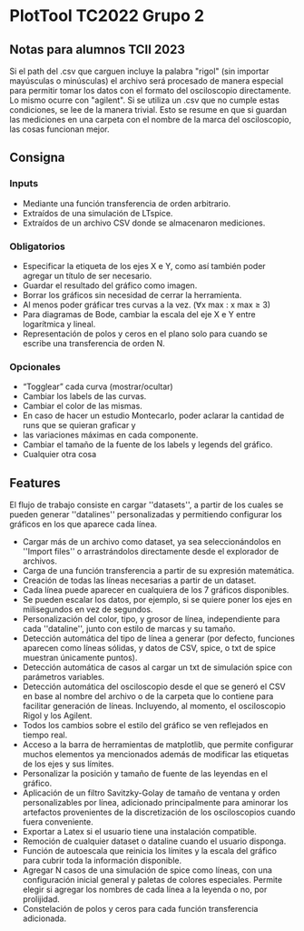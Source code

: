 # PlotTool TC2022 Grupo 2

## Notas para alumnos TCII 2023
Si el path del .csv que carguen incluye la palabra "rigol" (sin importar mayúsculas o minúsculas) el archivo será procesado de manera especial para permitir tomar los datos con el formato del osciloscopio directamente. Lo mismo ocurre con "agilent". Si se utiliza un .csv que no cumple estas condiciones, se lee de la manera trivial. Esto se resume en que si guardan las mediciones en una carpeta con el nombre de la marca del osciloscopio, las cosas funcionan mejor.

## Consigna
### Inputs
- Mediante una función transferencia de orden arbitrario.
- Extraı́dos de una simulación de LTspice.
- Extraı́dos de un archivo CSV donde se almacenaron mediciones.

### Obligatorios
- Especificar la etiqueta de los ejes X e Y, como ası́ también poder agregar un tı́tulo de ser necesario.
- Guardar el resultado del gráfico como imagen.
- Borrar los gráficos sin necesidad de cerrar la herramienta.
- Al menos poder gráficar tres curvas a la vez. (∀x max : x max ≥ 3)
- Para diagramas de Bode, cambiar la escala del eje X e Y entre logarı́tmica y lineal.
- Representación de polos y ceros en el plano solo para cuando se escribe una transferencia de orden N.

### Opcionales
- “Togglear” cada curva (mostrar/ocultar)
- Cambiar los labels de las curvas.
- Cambiar el color de las mismas.
- En caso de hacer un estudio Montecarlo, poder aclarar la cantidad de runs que se quieran graficar y
- las variaciones máximas en cada componente.
- Cambiar el tamaño de la fuente de los labels y legends del gráfico.
- Cualquier otra cosa

## Features
El flujo de trabajo consiste en cargar ''datasets'', a partir de los cuales se pueden generar ''datalines'' personalizadas y permitiendo configurar los gráficos en los que aparece cada línea.

- Cargar más de un archivo como dataset, ya sea seleccionándolos en ''Import files'' o arrastrándolos directamente desde el explorador de archivos.
- Carga de una función transferencia a partir de su expresión matemática.
- Creación de todas las líneas necesarias a partir de un dataset.
- Cada línea puede aparecer en cualquiera de los 7 gráficos disponibles.
- Se pueden escalar los datos, por ejemplo, si se quiere poner los ejes en milisegundos en vez de segundos.
- Personalización del color, tipo, y grosor de línea, independiente para cada ''dataline'', junto con estilo de marcas y su tamaño.
- Detección automática del tipo de línea a generar (por defecto, funciones aparecen como líneas sólidas, y datos de CSV, spice, o txt de spice muestran únicamente puntos).
- Detección automática de casos al cargar un txt de simulación spice con parámetros variables.
- Detección automática del osciloscopio desde el que se generó el CSV en base al nombre del archivo o de la carpeta que lo contiene para facilitar generación de líneas. Incluyendo, al momento, el osciloscopio Rigol y los Agilent.
- Todos los cambios sobre el estilo del gráfico se ven reflejados en tiempo real.
- Acceso a la barra de herramientas de matplotlib, que permite configurar muchos elementos ya mencionados además de modificar las etiquetas de los ejes y sus límites.
- Personalizar la posición y tamaño de fuente de las leyendas en el gráfico.
- Aplicación de un filtro Savitzky-Golay de tamaño de ventana y orden personalizables por línea, adicionado principalmente para aminorar los artefactos provenientes de la discretización de los osciloscopios cuando fuera conveniente.
- Exportar a Latex si el usuario tiene una instalación compatible.
- Remoción de cualquier dataset o dataline cuando el usuario disponga.
- Función de autoescala que reinicia los límites y la escala del gráfico para cubrir toda la información disponible.
- Agregar N casos de una simulación de spice como líneas, con una configuración inicial general y paletas de colores especiales. Permite elegir si agregar los nombres de cada línea a la leyenda o no, por prolijidad.
- Constelación de polos y ceros para cada función transferencia adicionada.